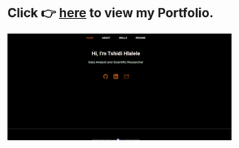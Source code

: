 # Click 👉 [here](https://tshidycodes.github.io/my-portfolio/) to view my Portfolio.
![portfolio image](portfolio2.png)
